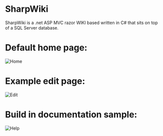 # SharpWiki

SharpWiki is a .net ASP MVC razor WIKI based written in C# that sits on top of a SQL Server database.

# Default home page:
![Home](https://user-images.githubusercontent.com/11428567/193107186-6c3514a6-9643-4a1b-9401-1d703e0441c6.png)

# Example edit page:
![Edit](https://user-images.githubusercontent.com/11428567/193107195-a712116e-dc35-4103-b405-a349b10159b3.png)

# Build in documentation sample:
![Help](https://user-images.githubusercontent.com/11428567/193107198-1710ae36-dfdd-4ce7-ac57-829c4c01ee6e.png)
